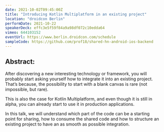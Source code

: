 ```yaml
---
date: 2021-10-02T09:45:00Z
title: "Introducing Kotlin Multiplatform in an existing project"
location: "droidcon Berlin"
performDate: 2021-10-22
speakerDeck: effc3e5f59f84a9a98df072c10edda64
vimeo: 644103152
eventUrl: https://www.berlin.droidcon.com/schedule
sampleCode: https://github.com/prof18/shared-hn-android-ios-backend
---
```


## Abstract:

After discovering a new interesting technology or framework, you will probably start asking yourself how to integrate it into an existing project. That’s because, the possibility to start with a blank canvas is rare (not impossible, but rare).

This is also the case for Kotlin Multiplatform, and even though it is still in alpha, you can already start to use it in production applications.

In this talk, we will understand which part of the code can be a starting point for sharing, how to consume the shared code and how to structure an existing project to have an as smooth as possible integration.
